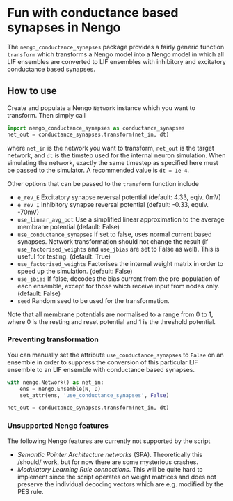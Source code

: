# Fun with conductance based synapses in Nengo

The `nengo_conductance_synapses` package provides a fairly generic function
`transform` which transforms a Nengo model into a Nengo model in which all LIF
ensembles are converted to LIF ensembles with inhibitory and excitatory
conductance based synapses.

## How to use

Create and populate a Nengo `Network` instance which you want to transform. Then
simply call

```python
import nengo_conductance_synapses as conductance_synapses
net_out = conductance_synapses.transform(net_in, dt)
```

where `net_in` is the network you want to transform, `net_out` is the target
network, and `dt` is the timstep used for the internal neuron simulation. When
simulating the network, exactly the same timestep as specified here must be
passed to the simulator. A recommended value is `dt = 1e-4`.

Other options that can be passed to the `transform` function include

* `e_rev_E` Excitatory synapse reversal potential (default: 4.33, eqiv. 0mV)
* `e_rev_I` Inhibitory synapse reversal potential (default: -0.33, equiv. -70mV)
* `use_linear_avg_pot` Use a simplified linear approximation to the average membrane potential (default: False)
* `use_conductance_synapses` If set to false, uses normal current based synapses. Network transformation should not change the result (if `use_factorised_weights` and `use_jbias` are set to False as well). This is useful for testing. (default: True)
* `use_factorised_weights` Factorises the internal weight matrix in order to speed up the simulation. (default: False)
* `use_jbias` If false, decodes the bias current from the pre-population of each ensemble, except for those which receive input from nodes only. (default: False)
* `seed` Random seed to be used for the transformation.

Note that all membrane potentials are normalised to a range from 0 to 1, where 0
is the resting and reset potential and 1 is the threshold potential.

### Preventing transformation

You can manually set the attribute `use_conductance_synapses` to `False` on an
ensemble in order to suppress the conversion of this particular LIF ensemble to
an LIF ensemble with conductance based synapses.

```python
with nengo.Network() as net_in:
	ens = nengo.Ensemble(N, D)
	set_attr(ens, 'use_conductance_synapses', False)

net_out = conductance_synapses.transform(net_in, dt)
```

### Unsupported Nengo features

The following Nengo features are currently not supported by the script

* *Semantic Pointer Architecture networks* (SPA). Theoretically this /should/ work, but for now there are some mysterious crashes.
* *Modulatory Learning Rule connections*. This will be quite hard to implement since the script operates on weight matrices and does not preserve the individual decoding vectors which are e.g. modified by the PES rule.

